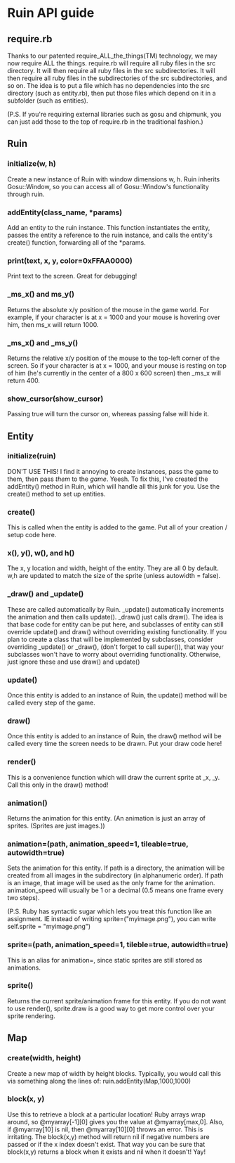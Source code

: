 # Ruin API guide

## require.rb
Thanks to our patented require_ALL_the_things(TM) technology, we may now require ALL the things. require.rb will require all ruby files in the src directory. It will then require all ruby files in the src subdirectories. It will then require all ruby files in the subdirectories of the src subdirectories, and so on. The idea is to put a file which has no dependencies into the src directory (such as entity.rb), then put those files which depend on it in a subfolder (such as entities).

(P.S. If you're requiring external libraries such as gosu and chipmunk, you can just add those to the top of require.rb in the traditional fashion.)

## Ruin

### initialize(w, h)
Create a new instance of Ruin with window dimensions w, h.
Ruin inherits Gosu::Window, so you can access all of Gosu::Window's functionality through ruin.

### addEntity(class_name, *params)
Add an entity to the ruin instance. This function instantiates the entity, passes the entity a reference to the ruin instance, and calls the entity's create() function, forwarding all of the *params.

### print(text, x, y, color=0xFFAA0000)
Print text to the screen. Great for debugging!

### _ms_x() and ms_y()
Returns the absolute x/y position of the mouse in the game world. For example, if your character is at x = 1000 and your mouse is hovering over him, then ms_x will return 1000.

### _ms_x() and _ms_y()
Returns the relative x/y position of the mouse to the top-left corner of the screen. So if your character is at x = 1000, and your mouse is resting on top of him (he's currently in the center of a 800 x 600 screen) then _ms_x will return 400.

### show_cursor(show_cursor)
Passing true will turn the cursor on, whereas passing false will hide it.

## Entity

### initialize(ruin)
DON'T USE THIS! I find it annoying to create instances, pass the game to them, then pass _them_ to the _game_. Yeesh. To fix this, I've created the addEntity() method in Ruin, which will handle all this junk for you. Use the create() method to set up entities.

### create()
This is called when the entity is added to the game. Put all of your creation / setup code here.

### x(), y(), w(), and h()
The x, y location and width, height of the entity. They are all 0 by default. w,h are updated to match the size of the sprite (unless autowidth = false).

### _draw() and _update()
These are called automatically by Ruin. _update() automatically increments the animation and then calls update(). _draw() just calls draw(). The idea is that base code for entity can be put here, and subclasses of entity can still override update() and draw() without overriding existing functionality. If you plan to create a class that will be implemented by subclasses, consider overriding _update() or _draw(), (don't forget to call super()), that way your subclasses won't have to worry about overriding functionality. Otherwise, just ignore these and use draw() and update()

### update()
Once this entity is added to an instance of Ruin, the update() method will be called every step of the game.

### draw()
Once this entity is added to an instance of Ruin, the draw() method will be called every time the screen needs to be drawn. Put your draw code here!

### render()
This is a convenience function which will draw the current sprite at _x, _y. Call this only in the draw() method!

### animation()
Returns the animation for this entity. (An animation is just an array of sprites. (Sprites are just images.))

### animation=(path, animation_speed=1, tileable=true, autowidth=true)
Sets the animation for this entity. If path is a directory, the animation will be created from all images in the subdirectory (in alphanumeric order). If path is an image, that image will be used as the only frame for the animation. animation_speed will usually be 1 or a decimal (0.5 means one frame every two steps).

(P.S. Ruby has syntactic sugar which lets you treat this function like an assignment. IE instead of writing sprite=("myimage.png"), you can write self.sprite = "myimage.png")

### sprite=(path, animation_speed=1, tileble=true, autowidth=true)
This is an alias for animation=, since static sprites are still stored as animations.

### sprite()
Returns the current sprite/animation frame for this entity. If you do not want to use render(), sprite.draw is a good way to get more control over your sprite rendering.

## Map

### create(width, height)
Create a new map of width by height blocks. Typically, you would call this via something along the lines of: ruin.addEntity(Map,1000,1000)

### block(x, y)
Use this to retrieve a block at a particular location! Ruby arrays wrap around, so @myarray[-1][0] gives you the value at @myarray[max,0]. Also, if @myarray[10] is nil, then @myarray[10][0] throws an error. This is irritating. The block(x,y) method will return nil if negative numbers are passed or if the x index doesn't exist. That way you can be sure that block(x,y) returns a block when it exists and nil when it doesn't! Yay!
